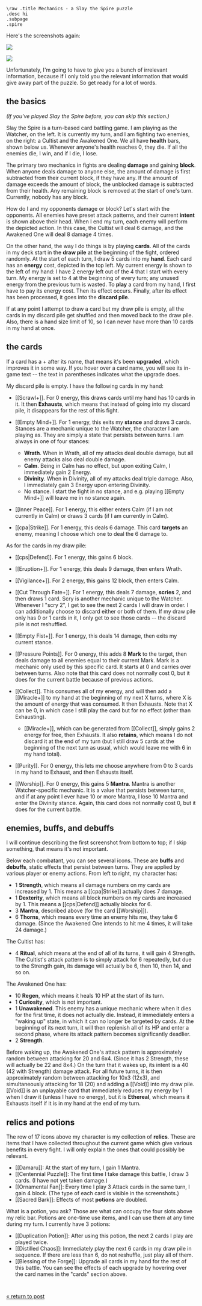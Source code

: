     \raw .title Mechanics - a Slay the Spire puzzle
    .desc hi
    .subpage
    .spire

Here's the screenshots again:

[![](../puz1.png)](../puz1.png)

[![](../puz2.png)](../puz2.png)

Unfortunately,
I'm going to have to give you a bunch of irrelevant information,
because if I only told you the relevant information
that would give away part of the puzzle.
So get ready for a lot of words.

## the basics

*(If you've played Slay the Spire before,
you can skip this section.)*

Slay the Spire is a turn-based card battling game.
I am playing as the Watcher, on the left.
It is currently my turn,
and I am fighting two enemies, on the right:
a Cultist
and the Awakened One.
We all have **health** bars,
shown below us.
Whenever anyone's health reaches 0,
they die.
If all the enemies die, I win,
and if I die, I lose.

The primary two mechanics in fights are dealing **damage** and gaining **block**.
When anyone deals damage to anyone else,
the amount of damage is first subtracted from their current block,
if they have any.
If the amount of damage exceeds the amount of block,
the unblocked damage is subtracted from their health.
Any remaining block is removed at the start of one's turn.
Currently, nobody has any block.

How do I and my opponents damage or block?
Let's start with the opponents.
All enemies have preset attack patterns,
and their current **intent** is shown above their head.
When I end my turn,
each enemy will perform the depicted action.
In this case,
the Cultist will deal 6 damage,
and the Awakened One will deal 8 damage 4 times.

On the other hand,
the way I do things is by playing **cards**.
All of the cards in my deck start in the **draw pile** at the beginning of the fight,
ordered randomly.
At the start of each turn,
I draw 5 cards into my **hand**.
Each card has an **energy** cost,
depicted in the top left.
My current energy is shown to the left of my hand:
I have 2 energy left out of the 4 that I start with every turn.
My energy is set to 4 at the beginning of every turn;
any unused energy from the previous turn is wasted.
To **play** a card from my hand,
I first have to pay its energy cost.
Then its effect occurs.
Finally,
after its effect has been processed,
it goes into the **discard pile**.

If at any point I attempt to draw a card
but my draw pile is empty,
all the cards in my discard pile get shuffled
and then moved back to the draw pile.
Also,
there is a hand size limit of 10,
so I can never have more than 10 cards in my hand at once.

## the cards

If a card has a + after its name,
that means it's been **upgraded**,
which improves it in some way.
If you hover over a card name,
you will see its in-game text --
the text in parentheses indicates what the upgrade does.

My discard pile is empty.
I have the following cards in my hand:

* [[Scrawl+]].
    For 0 energy,
    this draws cards until my hand has 10 cards in it.
    It then **Exhausts**,
    which means that instead of going into my discard pile,
    it disappears for the rest of this fight.

* [[Empty Mind+]].
    For 1 energy,
    this exits my **stance** and draws 3 cards.
    Stances are a mechanic unique to the Watcher,
    the character I am playing as.
    They are simply a state that persists between turns.
    I am always in one of four stances:

    * **Wrath**. When in Wrath, all of my attacks deal double damage, but all enemy attacks also deal double damage.
    * **Calm**. Being in Calm has no effect, but upon exiting Calm, I immediately gain 2 Energy.
    * **Divinity**. When in Divinity, all of my attacks deal triple damage. Also, I immediately gain 3 Energy upon entering Divinity.
    * No stance. I start the fight in no stance, and e.g. playing [[Empty Mind+]] will leave me in no stance again.

* [[Inner Peace]].
    For 1 energy,
    this either enters Calm (if I am not currently in Calm)
    or draws 3 cards (if I am currently in Calm).

* [[cpa|Strike]].
    For 1 energy,
    this deals 6 damage.
    This card **targets** an enemy,
    meaning I choose which one to deal the 6 damage to.

As for the cards in my draw pile:

* [[cps|Defend]]. For 1 energy, this gains 6 block.

* [[Eruption+]]. For 1 energy, this deals 9 damage, then enters Wrath.

* [[Vigilance+]]. For 2 energy, this gains 12 block, then enters Calm.

* [[Cut Through Fate+]]. For 1 energy, this deals 7 damage, **scries** 2, and then draws 1 card.
    Scry is another mechanic unique to the Watcher.
    Whenever I "scry 2",
    I get to see the next 2 cards I will draw in order.
    I can additionally choose to discard either or both of them.
    If my draw pile only has 0 or 1 cards in it,
    I only get to see those cards --
    the discard pile is not reshuffled.

* [[Empty Fist+]]. For 1 energy, this deals 14 damage, then exits my current stance.

* [[Pressure Points]]. For 0 energy, this adds 8 **Mark** to the target, then deals damage to all enemies equal to their current Mark.
    Mark is a mechanic only used by this specific card.
    It starts at 0 and carries over between turns.
    Also note that this card does not normally cost 0,
    but it does for the current battle because of previous actions.

* [[Collect]]. This consumes all of my energy,
    and will then add a [[Miracle+]] to my hand at the beginning of my next X turns,
    where X is the amount of energy that was consumed.
    It then Exhausts.
    Note that X can be 0,
    in which case I still play the card but for no effect
    (other than Exhausting).

    * [[Miracle+]], which can be generated from [[Collect]],
       simply gains 2 energy for free, then Exhausts.
       It also **retains**,
       which means I do not discard it at the end of my turn
       (but I still draw 5 cards at the beginning of the next turn as usual,
       which would leave me with 6 in my hand total).

* [[Purity]]. For 0 energy, this lets me choose anywhere from 0 to 3 cards in my hand to Exhaust, and then Exhausts itself.

* [[Worship]]. For 0 energy, this gains 5 **Mantra**.
   Mantra is another Watcher-specific mechanic.
   It is a value that persists between turns,
   and if at any point I ever have 10 or more Mantra,
   I lose 10 Mantra and enter the Divinity stance.
   Again,
   this card does not normally cost 0,
   but it does for the current battle.

## enemies, buffs, and debuffs

I will continue describing the first screenshot from bottom to top;
if I skip something,
that means it's not important.

Below each combatant,
you can see several icons.
These are **buffs** and **debuffs**,
static effects that persist between turns.
They are applied by various player or enemy actions.
From left to right,
my character has:

* 1 **Strength**, which means all damage numbers on my cards are increased by 1. This means a [[cpa|Strike]] actually does 7 damage.
* 1 **Dexterity**, which means all block numbers on my cards are increased by 1. This means a [[cps|Defend]] actually blocks for 6.
* 3 **Mantra**, described above (for the card [[Worship]]).
* 6 **Thorns**, which means every time an enemy hits me, they take 6 damage. (Since the Awakened One intends to hit me 4 times, it will take 24 damage.)

The Cultist has:

* 4 **Ritual**, which means at the end of all of its turns, it will gain 4 Strength. The Cultist's attack pattern is to simply attack for 6 repeatedly, but due to the Strength gain, its damage will actually be 6, then 10, then 14, and so on.

The Awakened One has:

* 10 **Regen**, which means it heals 10 HP at the start of its turn.
* 1 **Curiosity**, which is not important.
* 1 **Unawakened**. This enemy has a unique mechanic where when it dies for the first time,
    it does not actually die.
    Instead,
    it immediately enters a "waking up" state,
    in which it can no longer be targeted by cards.
    At the beginning of its next turn,
    it will then replenish all of its HP
    and enter a second phase,
    where its attack pattern becomes significantly deadlier.
* 2 **Strength**.

Before waking up,
the Awakened One's attack pattern
is approximately random between attacking for 20 and 6x4.
(Since it has 2 Strength, these will actually be 22 and 8x4.)
On the turn that it wakes up,
its intent is a 40 (42 with Strength) damage attack.
For all future turns,
it is then approximately random between attacking for 10x3 (12x3),
and simultaneously attacking for 18 (20) and adding a [[Void]] into my draw pile.
[[Void]] is an unplayable card that immediately reduces my energy by 1 when I draw it (unless I have no energy),
but it is **Ethereal**, which means it Exhausts itself if it is in my hand at the end of my turn.

## relics and potions

The row of 17 icons above my character
is my collection of **relics**.
These are items that I have collected throughout the current game
which give various benefits in every fight.
I will only explain the ones that could possibly be relevant.

* [[Damaru]]: At the start of my turn, I gain 1 Mantra.
* [[Centennial Puzzle]]: The first time I take damage this battle, I draw 3 cards. (I have not yet taken damage.)
* [[Ornamental Fan]]: Every time I play 3 Attack cards in the same turn, I gain 4 block. (The type of each card is visible in the screenshots.)
* [[Sacred Bark]]: Effects of most **potions** are doubled.

What is a potion, you ask?
Those are what can occupy the four slots above my relic bar.
Potions are one-time use items,
and I can use them at any time during my turn.
I currently have 3 potions:

* [[Duplication Potion]]: After using this potion, the next 2 cards I play are played twice.
* [[Distilled Chaos]]: Immediately play the next 6 cards in my draw pile in sequence. If there are less than 6, do not reshuffle, just play all of them.
* [[Blessing of the Forge]]: Upgrade all cards in my hand for the rest of this battle. You can see the effects of each upgrade by hovering over the card names in the "cards" section above.

<p style='margin-top:3em'><a href='..'>« return to post</a></p>
